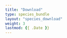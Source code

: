 ```yaml
---
title: "Download"
type: species_bundle
layout: "species_download"
weight: 3
lastmod: {{ .Date }}
---
```

